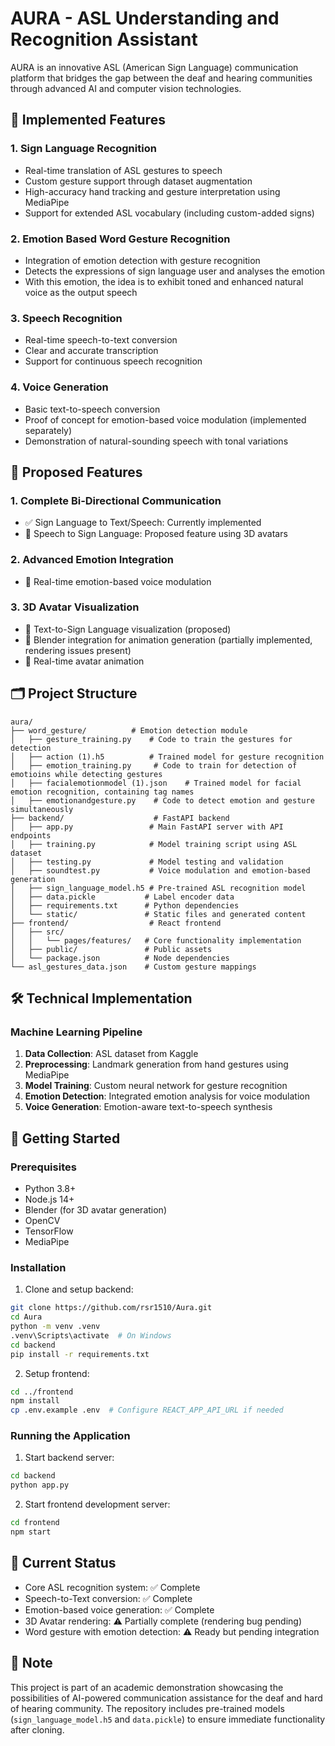 # AURA - ASL Understanding and Recognition Assistant

AURA is an innovative ASL (American Sign Language) communication platform that bridges the gap between the deaf and hearing communities through advanced AI and computer vision technologies.

## 🌟 Implemented Features

### 1. Sign Language Recognition
- Real-time translation of ASL gestures to speech
- Custom gesture support through dataset augmentation
- High-accuracy hand tracking and gesture interpretation using MediaPipe
- Support for extended ASL vocabulary (including custom-added signs)

### 2. Emotion Based Word Gesture Recognition
- Integration of emotion detection with gesture recognition
- Detects the expressions of sign language user and analyses the emotion
- With this emotion, the idea is to exhibit toned and enhanced natural voice as the output speech

### 3. Speech Recognition
- Real-time speech-to-text conversion
- Clear and accurate transcription
- Support for continuous speech recognition

### 4. Voice Generation
- Basic text-to-speech conversion
- Proof of concept for emotion-based voice modulation (implemented separately)
- Demonstration of natural-sounding speech with tonal variations

## 🔮 Proposed Features

### 1. Complete Bi-Directional Communication
- ✅ Sign Language to Text/Speech: Currently implemented
- 🚧 Speech to Sign Language: Proposed feature using 3D avatars

### 2. Advanced Emotion Integration
- 🚧 Real-time emotion-based voice modulation

### 3. 3D Avatar Visualization
- 🚧 Text-to-Sign Language visualization (proposed)
- 🚧 Blender integration for animation generation (partially implemented, rendering issues present)
- 🚧 Real-time avatar animation

## 🗂️ Project Structure

```
aura/
├── word_gesture/          # Emotion detection module
│   ├── gesture_training.py    # Code to train the gestures for detection
│   ├── action (1).h5          # Trained model for gesture recognition
│   ├── emotion_training.py     # Code to train for detection of emotioins while detecting gestures
│   ├── facialemotionmodel (1).json    # Trained model for facial emotion recognition, containing tag names
│   ├── emotionandgesture.py    # Code to detect emotion and gesture simultaneously
├── backend/                    # FastAPI backend
│   ├── app.py                 # Main FastAPI server with API endpoints
│   ├── training.py            # Model training script using ASL dataset
│   ├── testing.py             # Model testing and validation
│   ├── soundtest.py           # Voice modulation and emotion-based generation
│   ├── sign_language_model.h5 # Pre-trained ASL recognition model
│   ├── data.pickle           # Label encoder data
│   ├── requirements.txt      # Python dependencies
│   └── static/               # Static files and generated content
├── frontend/                  # React frontend
│   ├── src/
│   │   └── pages/features/   # Core functionality implementation
│   ├── public/               # Public assets
│   └── package.json          # Node dependencies
└── asl_gestures_data.json    # Custom gesture mappings
```

## 🛠️ Technical Implementation

### Machine Learning Pipeline
1. **Data Collection**: ASL dataset from Kaggle
2. **Preprocessing**: Landmark generation from hand gestures using MediaPipe
3. **Model Training**: Custom neural network for gesture recognition
4. **Emotion Detection**: Integrated emotion analysis for voice modulation
5. **Voice Generation**: Emotion-aware text-to-speech synthesis

## 🚀 Getting Started

### Prerequisites
- Python 3.8+
- Node.js 14+
- Blender (for 3D avatar generation)
- OpenCV
- TensorFlow
- MediaPipe

### Installation

1. Clone and setup backend:
```bash
git clone https://github.com/rsr1510/Aura.git
cd Aura
python -m venv .venv
.venv\Scripts\activate  # On Windows
cd backend
pip install -r requirements.txt
```

2. Setup frontend:
```bash
cd ../frontend
npm install
cp .env.example .env  # Configure REACT_APP_API_URL if needed
```

### Running the Application
1. Start backend server:
```bash
cd backend
python app.py
```

2. Start frontend development server:
```bash
cd frontend
npm start
```

## 🔄 Current Status
- Core ASL recognition system: ✅ Complete
- Speech-to-Text conversion: ✅ Complete
- Emotion-based voice generation: ✅ Complete
- 3D Avatar rendering: ⚠️ Partially complete (rendering bug pending)
- Word gesture with emotion detection: ⚠️ Ready but pending integration

## 📝 Note
This project is part of an academic demonstration showcasing the possibilities of AI-powered communication assistance for the deaf and hard of hearing community. The repository includes pre-trained models (`sign_language_model.h5` and `data.pickle`) to ensure immediate functionality after cloning.

